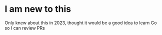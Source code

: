 # I am new to this

Only knew about this in 2023, thought it would be a good idea to learn Go so I can review PRs